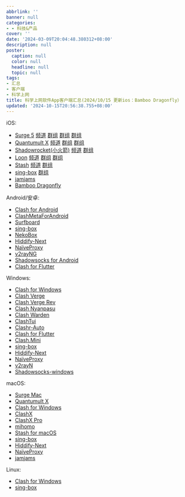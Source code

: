 ```yaml
---
abbrlink: ''
banner: null
categories:
- - 科技&产品
cover: ''
date: '2024-03-09T20:04:48.380312+08:00'
description: null
poster:
  caption: null
  color: null
  headline: null
  topic: null
tags:
- 汇总
- 客户端
- 科学上网
title: 科学上网软件App客户端汇总(2024/10/15 更新ios：Bamboo Dragonfly）
updated: '2024-10-15T20:56:38.755+08:00'
---
```

iOS:

* [Surge 5](https://apps.apple.com/us/app/id1442620678) [频道](https://t.me/SurgeTestFlightFeed) [群组](https://t.me/SURGEPRO) [群组](https://t.me/loveapps) [群组](https://t.me/SurgeCommunity)
* [Quantumult X](https://apps.apple.com/us/app/quantumult-x/id1443988620) [频道](https://t.me/QuanXNews) [群组](https://t.me/QuanXApp) [群组](https://t.me/QuantumultXxx)
* [Shadowrocket(小火箭)](https://apps.apple.com/us/app/shadowrocket/id932747118) [频道](https://t.me/ShadowrocketNews) [群组](https://t.me/ShadowrocketApp)
* [Loon](https://apps.apple.com/us/app/loon/id1373567447) [频道](https://t.me/LoonNews) [群组](https://t.me/Loon0x00) [群组](https://t.me/LoonCommunity)
* [Stash](https://apps.apple.com/us/app/stash-proxy-utility/id1596063349) [频道](https://t.me/RnNc2RaV8x0wMzQ0) [群组](https://t.me/stashnetworks)
* [sing-box](https://apps.apple.com/us/app/sing-box/id6451272673?l=zh-cn) [群组](https://t.me/stashnetworks)
* [jamjams](https://apps.apple.com/us/app/jamjams/id6477182037)
* [Bamboo Dragonfly](https://apps.apple.com/us/app/bamboo-dragonfly/id6473621095)

Android/安卓:

* [Clash for Android](https://t.me/ibilibili/275)
* [ClashMetaForAndroid](https://github.com/MetaCubeX/ClashMetaForAndroid/releases)
* [Surfboard](https://t.me/surfboardnews)
* [sing-box](https://github.com/SagerNet/sing-box/releases)
* [NekoBox](https://github.com/MatsuriDayo/NekoBoxForAndroid)
* [Hiddify-Next](https://github.com/hiddify/hiddify-next/releases)
* [NaïveProxy](https://github.com/klzgrad/naiveproxy)
* [v2rayNG](https://github.com/2dust/v2rayNG/releases)
* [Shadowsocks for Android](https://github.com/shadowsocks/shadowsocks-android)
* [Clash for Flutter](https://github.com/mapleafgo/clash-for-flutter/releases)

Windows:

* [Clash for Windows](https://t.me/ibilibili/275)
* [Clash Verge](https://github.com/zzzgydi/clash-verge/releases)
* [Clash Verge Rev](https://github.com/clash-verge-rev/clash-verge-rev)
* [Clash Nyanpasu](https://github.com/keiko233/clash-nyanpasu/releases)
* [Clash Warden](https://github.com/dream7180/ClashWarden/releases)
* [ClashTui](https://github.com/JohanChane/clashtui/releases)
* [Clashr-Auto](https://github.com/ClashrAuto/Clashr-Auto-Desktop/releases)
* [Clash for Flutter](https://github.com/mapleafgo/clash-for-flutter/releases)
* [Clash.Mini](https://github.com/MetaCubeX/Clash.Mini/releases)
* [sing-box](https://github.com/SagerNet/sing-box)
* [Hiddify-Next](https://github.com/hiddify/hiddify-next/releases)
* [NaïveProxy](https://github.com/klzgrad/naiveproxy)
* [v2rayN](https://github.com/2dust/v2rayN/releases)
* [Shadowsocks-windows](https://github.com/shadowsocks/shadowsocks-windows/releases)

macOS:

* [Surge Mac](https://nssurge.com/)
* [Quantumult X](https://apps.apple.com/us/app/quantumult-x/id1443988620)
* [Clash for Windows](https://t.me/ibilibili/275)
* [ClashX](https://t.me/ibilibili/275)
* [ClashX Pro](https://t.me/ibilibili/275)
* [mihomo](https://github.com/MetaCubeX/mihomo/releases)
* [Stash for macOS](https://stash.ws/)
* [sing-box](https://github.com/SagerNet/sing-box)
* [Hiddify-Next](https://github.com/hiddify/hiddify-next/releases)
* [NaïveProxy](https://github.com/klzgrad/naiveproxy)
* [jamjams](https://apps.apple.com/us/app/jamjams/id6477182037)

Linux:

* [Clash for Windows](https://t.me/ibilibili/275)
* [sing-box](https://github.com/SagerNet/sing-box)
